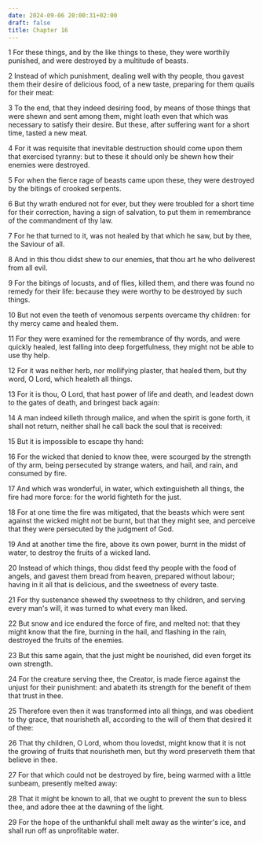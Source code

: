```yaml
---
date: 2024-09-06 20:00:31+02:00
draft: false
title: Chapter 16
---
```




1 For these things, and by the like things to these, they were worthily punished, and were destroyed by a multitude of beasts.

2 Instead of which punishment, dealing well with thy people, thou gavest them their desire of delicious food, of a new taste, preparing for them quails for their meat:

3 To the end, that they indeed desiring food, by means of those things that were shewn and sent among them, might loath even that which was necessary to satisfy their desire. But these, after suffering want for a short time, tasted a new meat.

4 For it was requisite that inevitable destruction should come upon them that exercised tyranny: but to these it should only be shewn how their enemies were destroyed.

5 For when the fierce rage of beasts came upon these, they were destroyed by the bitings of crooked serpents.

6 But thy wrath endured not for ever, but they were troubled for a short time for their correction, having a sign of salvation, to put them in remembrance of the commandment of thy law.

7 For he that turned to it, was not healed by that which he saw, but by thee, the Saviour of all.

8 And in this thou didst shew to our enemies, that thou art he who deliverest from all evil.

9 For the bitings of locusts, and of flies, killed them, and there was found no remedy for their life: because they were worthy to be destroyed by such things.

10 But not even the teeth of venomous serpents overcame thy children: for thy mercy came and healed them.

11 For they were examined for the remembrance of thy words, and were quickly healed, lest falling into deep forgetfulness, they might not be able to use thy help.

12 For it was neither herb, nor mollifying plaster, that healed them, but thy word, O Lord, which healeth all things.

13 For it is thou, O Lord, that hast power of life and death, and leadest down to the gates of death, and bringest back again:

14 A man indeed killeth through malice, and when the spirit is gone forth, it shall not return, neither shall he call back the soul that is received:

15 But it is impossible to escape thy hand:

16 For the wicked that denied to know thee, were scourged by the strength of thy arm, being persecuted by strange waters, and hail, and rain, and consumed by fire.

17 And which was wonderful, in water, which extinguisheth all things, the fire had more force: for the world fighteth for the just.

18 For at one time the fire was mitigated, that the beasts which were sent against the wicked might not be burnt, but that they might see, and perceive that they were persecuted by the judgment of God.

19 And at another time the fire, above its own power, burnt in the midst of water, to destroy the fruits of a wicked land.

20 Instead of which things, thou didst feed thy people with the food of angels, and gavest them bread from heaven, prepared without labour; having in it all that is delicious, and the sweetness of every taste.

21 For thy sustenance shewed thy sweetness to thy children, and serving every man's will, it was turned to what every man liked.

22 But snow and ice endured the force of fire, and melted not: that they might know that the fire, burning in the hail, and flashing in the rain, destroyed the fruits of the enemies.

23 But this same again, that the just might be nourished, did even forget its own strength.

24 For the creature serving thee, the Creator, is made fierce against the unjust for their punishment: and abateth its strength for the benefit of them that trust in thee.

25 Therefore even then it was transformed into all things, and was obedient to thy grace, that nourisheth all, according to the will of them that desired it of thee:

26 That thy children, O Lord, whom thou lovedst, might know that it is not the growing of fruits that nourisheth men, but thy word preserveth them that believe in thee.

27 For that which could not be destroyed by fire, being warmed with a little sunbeam, presently melted away:

28 That it might be known to all, that we ought to prevent the sun to bless thee, and adore thee at the dawning of the light.

29 For the hope of the unthankful shall melt away as the winter's ice, and shall run off as unprofitable water.

